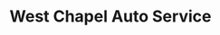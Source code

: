---
title: "West Chapel Auto Service"
url: /cherry-hill-township/west-chapel-auto-service/
shop: Autowerkstatt
---